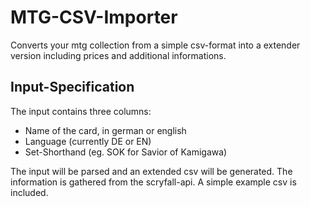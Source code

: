 # MTG-CSV-Importer
Converts your mtg collection from a simple csv-format into a extender version including prices and additional informations.

## Input-Specification
The input contains three columns:
- Name of the card, in german or english
- Language (currently DE or EN)
- Set-Shorthand (eg. SOK for Savior of Kamigawa)

The input will be parsed and an extended csv will be generated. The information is gathered from the scryfall-api.
A simple example csv is included.